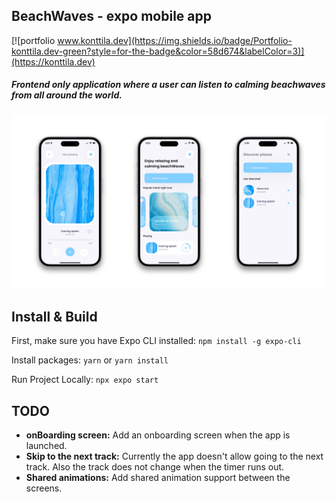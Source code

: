 ## BeachWaves - expo mobile app

[![portfolio www.konttila.dev](https://img.shields.io/badge/Portfolio-konttila.dev-green?style=for-the-badge&color=58d674&labelColor=3)](https://konttila.dev)

##### Frontend only application where a user can listen to calming beachwaves from all around the world.

<p align="center">
  <img src="screenshots/screenshot1.jpg?raw=true" />
</p>

## Install & Build

First, make sure you have Expo CLI installed: `npm install -g expo-cli`

Install packages: `yarn` or `yarn install`

Run Project Locally: `npx expo start`

## TODO

- **onBoarding screen:** Add an onboarding screen when the app is launched.
- **Skip to the next track:** Currently the app doesn't allow going to the next track. Also the track does not change when the timer runs out.
- **Shared animations:** Add shared animation support between the screens.
